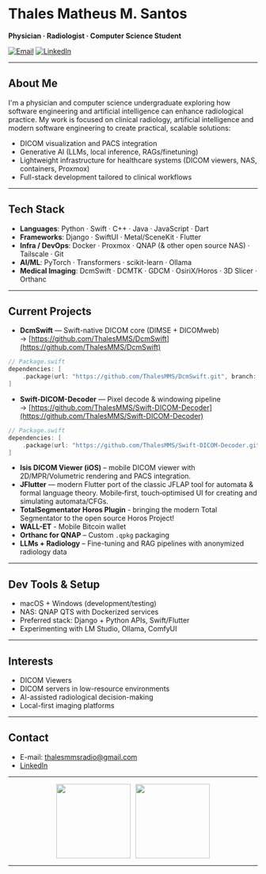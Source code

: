 # Thales Matheus M. Santos

**Physician · Radiologist · Computer Science Student**

[![Email](https://img.shields.io/badge/Email-thalesmmsradio%40gmail.com-red?logo=gmail&logoColor=white)](mailto:thalesmmsradio@gmail.com)
[![LinkedIn](https://img.shields.io/badge/LinkedIn-Thales%20Matheus-blue?logo=linkedin&logoColor=white)](https://www.linkedin.com/in/thales-matheus-m-santos-974314287/)

---

## About Me

I'm a physician and computer science undergraduate exploring how software engineering and artificial intelligence can enhance radiological practice.
My work is focused on clinical radiology, artificial intelligence and modern software engineering to create practical, scalable solutions:

- DICOM visualization and PACS integration
- Generative AI (LLMs, local inference, RAGs/finetuning)
- Lightweight infrastructure for healthcare systems (DICOM viewers, NAS, containers, Proxmox)
- Full-stack development tailored to clinical workflows

---

## Tech Stack

- **Languages**: Python · Swift · C++ · Java · JavaScript · Dart
- **Frameworks**: Django · SwiftUI · Metal/SceneKit · Flutter
- **Infra / DevOps**: Docker · Proxmox · QNAP (& other open source NAS) · Tailscale · Git  
- **AI/ML**: PyTorch · Transformers · scikit-learn · Ollama
- **Medical Imaging**: DcmSwift · DCMTK · GDCM · OsiriX/Horos · 3D Slicer · Orthanc

---

## Current Projects

- **DcmSwift** — Swift-native DICOM core (DIMSE + DICOMweb) → [https://github.com/ThalesMMS/DcmSwift](https://github.com/ThalesMMS/DcmSwift)
```swift
// Package.swift
dependencies: [
    .package(url: "https://github.com/ThalesMMS/DcmSwift.git", branch: "main")
]
```
- **Swift-DICOM-Decoder** — Pixel decode & windowing pipeline → [https://github.com/ThalesMMS/Swift-DICOM-Decoder](https://github.com/ThalesMMS/Swift-DICOM-Decoder)
```swift
// Package.swift
dependencies: [
    .package(url: "https://github.com/ThalesMMS/Swift-DICOM-Decoder.git", branch: "main")
]
```
- **Isis DICOM Viewer (iOS)** – mobile DICOM viewer with 2D/MPR/Volumetric rendering and PACS integration.
- **JFlutter** — modern Flutter port of the classic JFLAP tool for automata & formal language theory. Mobile‑first, touch‑optimised UI for creating and simulating automata/CFGs.
- **TotalSegmentator Horos Plugin** - bringing the modern Total Segmentator to the open source Horos Project!
- **WALL-ET** - Mobile Bitcoin wallet
- **Orthanc for QNAP** – Custom `.qpkg` packaging
- **LLMs + Radiology** – Fine-tuning and RAG pipelines with anonymized radiology data 

---

## Dev Tools & Setup

- macOS + Windows (development/testing)
- NAS: QNAP QTS with Dockerized services
- Preferred stack: Django + Python APIs, Swift/Flutter
- Experimenting with LM Studio, Ollama, ComfyUI

---

## Interests

- DICOM Viewers
- DICOM servers in low-resource environments
- AI-assisted radiological decision-making
- Local-first imaging platforms

---

## Contact

- E-mail: thalesmmsradio@gmail.com  
- [LinkedIn](https://www.linkedin.com/in/thales-matheus-m-santos-974314287/)

---

<div align="center" style="display:flex; justify-content:center; gap:10px;">
  <img style="height:150px;" src="https://github-readme-stats.vercel.app/api/top-langs/?username=ThalesMMS&layout=compact&theme=tokyonight" />
  <img style="height:150px;" src="https://github-readme-stats.vercel.app/api/?username=ThalesMMS&show_icons=true&hide=issues&theme=tokyonight" />
</div>

---

